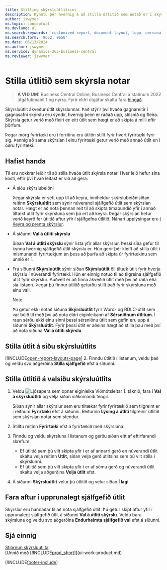 ```yaml
---
title: Stilling skýrsluútlitsins
description: Kynntu þér hvernig á að stilla útlitið sem notað er í skýrslu við forskoðun og prentun.
author: jswymer
ms.topic: conceptual
ms.devlang: al
ms.search.keywords: 'customized report, document layout, logo, personalize'
ms.search.form: '9652, 9650'
ms.date: 06/13/2024
ms.author: jswymer
ms.service: dynamics-365-business-central
ms.reviewer: jswymer
---
```

# Stilla útlitið sem skýrsla notar

> **Á VIÐ UM:** Business Central Online, Business Central á staðnum 2022 útgáfutímabil 1 og nýrra. Fyrir eldri útgáfur skaltu fara [hingað](ui-how-change-layout-currently-used-report.md).

Skýrsluútlit ákveður útlit skýrslunnar. Það stýrir því hvaða gagnareitir í gagnasafni skýrslu eru sýndir, hvernig þeim er raðað upp, stílsnið og fleira. Skýrsla getur verið með fleiri en eitt útlit sem hægt er að skipta á milli eftir þörfum.

Þegar mörg fyrirtæki eru í forritinu eru útlitin stillt fyrir hvert fyrirtæki fyrir sig. Þannig að sama skýrslan í einu fyrirtæki getur verið með annað útlit en í öðru fyrirtæki.

## Hafist handa

Til eru nokkrar leiðir til að stilla hvaða útlit skýrsla notar. Hver leið hefur sína kosti, eftir því hvað leitast er við að gera: 

- Á síðu skýrslubeiðni

  Þegar skýrsla er sett upp til að keyra, inniheldur skýrslubeiðnisíðan reitinn **Skýrsluútlit** sem sýnir núverandi sjálfgefið útlit sem skýrslan notar. Hægt er að nota þennan reit til að skipta tímabundið yfir í annað tiltækt útlit fyrir skýrsluna sem þú ert að keyra. Þegar skýrslan hefur verið keyrð fer útlitið aftur yfir í sjálfgefna útlitið. Nánari upplýsingar eru [í Keyra og prenta skýrslur](ui-work-report.md#switch-the-report-layout).

- Á síðunni **Val á útliti skýrslu**

  Síðan **Val á útliti skýrslu** sýnir lista yfir allar skýrslur. Þessi síða gefur til kynna hvernig sjálfgefið útlit skýrslu er. Hún gerir þér kleift að stilla útlit í mismunandi fyrirtækjum án þess að þurfa að skipta úr fyrirtækinu sem unnið er í.

- Frá síðunni **Skýrsluútlit** sýnir síðan **Skýrsluútlit** öll tiltæk útlit fyrir hverja skýrslu í núverandi fyrirtæki. Hún er einnig notuð til að tilgreina sjálfgefið útlit fyrir skýrslur. Auðvelt er að finna ákveðið útlit með því að raða eða sía listann. Þegar þú finnur útlitið geturðu stillt það fyrir skýrsluna með einu vali.

  > [!NOTE]
  > Þú getur ekki notað síðuna **Skýrsluútlit** fyrir Word- og RDLC-útlit sem var búið til með því að nota eldri eiginleikann af **Sérsniðnum útlitum**. Í raun sérðu ekki einu sinni þessi sérsniðnu útlit sem gefin eru upp á síðunni **Skýrsluútlit**. Fyrir þessi útlit er aðeins hægt að stilla þau með því að nota síðuna **Val á útliti skýrslu**.

## Stilla útlit á síðu skýrsluútlits

[!INCLUDE[open-report-layouts-page](includes/open-report-layouts-page.md)]
2. Finndu útlitið í listanum, veldu það og veldu svo aðgerðina **Stilla sjálfgefið** efst á síðunni.

## Stilla útlitið á valsíðu skýrsluútlits

1. Veldu ![Ljósapera sem opnar eiginleika Viðmótsleitar 1.](media/ui-search/search_small.png "Segðu mér hvað þú vilt gera") táknið, fara í **Val á skýrsluútliti** og velja síðan viðkomandi tengil.
  
   Síðan sýnir allar skýrslur sem eru tiltækar fyrir fyrirtækið sem tilgreint er í reitnum **Fyrirtæki** efst á síðunni. Reiturinn **Lýsing á útliti** tilgreinir útlitið sem skýrslan notar sem stendur.
2. Stilltu reitinn **Fyrirtæki** efst á fyrirtækið með skýrsluna.
3. Finndu og veldu skýrsluna í listanum og gerðu síðan eitt af eftirfarandi skrefum:

   - Ef útlitið sem þú vilt skipta yfir í er af annarri gerð en núverandi útlit skaltu velja reitinn **Útlit**, síðan velja gerð útlitsins sem þú vilt stilla í skýrslunni. 
   - Ef útlitið sem þú vilt skipta yfir í er af sömu gerð og núverandi útlit skaltu velja aðgerðina **Velja útlit** efst.

4. Á síðunni **Skýrsluútlit** velur þú útlitið og velur síðan **Í lagi**.

## Fara aftur í upprunalegt sjálfgefið útlit

Skýrslur eru hannaðar til að nota sjálfgefið útlit. Þú getur skipt aftur yfir í upprunalegt sjálfgefið útlit á síðunni **Val á útliti skýrslu**. Veldu bara skýrsluna og veldu svo aðgerðina **Endurheimta sjálfgefið val** efst á síðunni.

## Sjá einnig

[Stjórnun skýrsluútlita](ui-manage-report-layouts.md)  
[Unnið með [!INCLUDE[prod_short](includes/prod_short.md)]](ui-work-product.md)

[!INCLUDE[footer-include](includes/footer-banner.md)]
